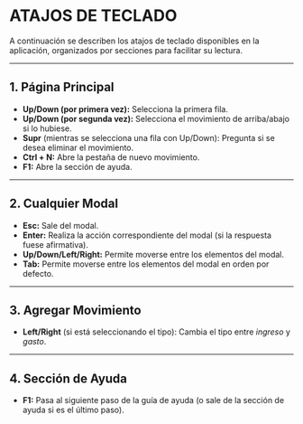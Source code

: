 # ATAJOS DE TECLADO

A continuación se describen los atajos de teclado disponibles en la aplicación, organizados por secciones para facilitar su lectura.

---

## 1. Página Principal

- **Up/Down (por primera vez):** Selecciona la primera fila.
- **Up/Down (por segunda vez):** Selecciona el movimiento de arriba/abajo si lo hubiese.
- **Supr** (mientras se selecciona una fila con Up/Down): Pregunta si se desea eliminar el movimiento.
- **Ctrl + N:** Abre la pestaña de nuevo movimiento.
- **F1:** Abre la sección de ayuda.

---

## 2. Cualquier Modal

- **Esc:** Sale del modal.
- **Enter:** Realiza la acción correspondiente del modal (si la respuesta fuese afirmativa).
- **Up/Down/Left/Right:** Permite moverse entre los elementos del modal.
- **Tab:** Permite moverse entre los elementos del modal en orden por defecto.

---

## 3. Agregar Movimiento

- **Left/Right** (si está seleccionando el tipo): Cambia el tipo entre _ingreso_ y _gasto_.

---

## 4. Sección de Ayuda

- **F1:** Pasa al siguiente paso de la guía de ayuda (o sale de la sección de ayuda si es el último paso).
